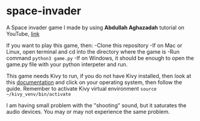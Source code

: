# space-invader

A Space invader game I made by using **Abdullah Aghazadah** tutorial on YouTube, [link](https://www.youtube.com/watch?v=5t1VXHICv-Q&list=PLMgDVIa0Pg8VP1XqOexsdYP1FralBJP1l)

If you want to play this game, then:
	-Clone this repository
	-If on Mac or Linux, open terminal and cd into the directory where the game is
	-Run command ```python3 game.py```
	-If on Windows, it should be enough to open the game.py file with your python interpeter and run.
	
This game needs Kivy to run, if you do not have Kivy installed, then look at this [documentation](https://kivy.org/doc/stable/gettingstarted/installation.html) and click on your operating system, then follow the guide.
Remember to activate Kivy virtual environment ```source ~/kivy_venv/bin/activate```

I am having small problem with the "shooting" sound, but it saturates the audio devices. You may or may not experience the same problem. 


